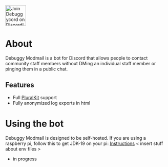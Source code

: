 <a href="https://debuggy.gay/discord"><img src="https://cdn.jsdelivr.net/gh/intergrav/devins-badges/assets/cozy/social/discord-plural_vector.svg" alt="Join Debuggycord on Discord!" height=64></a>

# About
Debuggy Modmail is a bot for Discord that allows people to contact community staff members without DMing an individual staff member or pinging them in a public chat.

## Features
- Full [PluralKit](https://pluralkit.me/) support
- Fully anonymized log exports in html

# Using the bot
Debuggy Modmail is designed to be self-hosted.
If you are using a raspberry pi, follow this to get JDK-19 on your pi: [Instructions](https://gist.github.com/filipelenfers/ef3f593deb0751944bb54b744bcac074)
< insert stuff about env files >

- in progress
